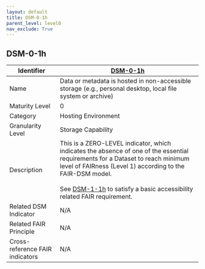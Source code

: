 ```yaml
---
layout: default
title: DSM-0-1h
parent_level: level0
nav_exclude: True
---
```


## DSM-0-1h

| Identifier | [DSM-0-1h](https://github.com/FAIRplus/Data-Maturity/blob/master/docs/_indicators/DSM-0-1h.md) |
| --------- | ----------|
| Name | Data or metadata is hosted in non-accessible  storage (e.g., personal desktop, local file system or archive) |
| Maturity Level | 0 |
| Category | Hosting Environment |
| Granularity Level | Storage Capability |
| Description | This is a ZERO-LEVEL indicator, which indicates the absence of one of the essential requirements for a Dataset to reach minimum level of FAIRness (Level 1) according to the FAIR-DSM model. <br><br> See [DSM-1-1h](https://fairplus.github.io/Data-Maturity/docs/Indicators/#DSM-1-1h) to satisfy a basic accessibility related FAIR requirement. |
| Related DSM Indicator| N/A |
| Related FAIR Principle | N/A |
| Cross-reference FAIR indicators | N/A |
